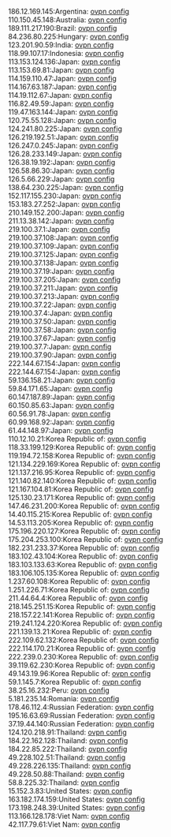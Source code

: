 186.12.169.145:Argentina: [ovpn config](vpn/186_12_169_145.ovpn)  
110.150.45.148:Australia: [ovpn config](vpn/110_150_45_148.ovpn)  
189.111.217.190:Brazil: [ovpn config](vpn/189_111_217_190.ovpn)  
84.236.80.225:Hungary: [ovpn config](vpn/84_236_80_225.ovpn)  
123.201.90.59:India: [ovpn config](vpn/123_201_90_59.ovpn)  
118.99.107.17:Indonesia: [ovpn config](vpn/118_99_107_17.ovpn)  
113.153.124.136:Japan: [ovpn config](vpn/113_153_124_136.ovpn)  
113.153.69.81:Japan: [ovpn config](vpn/113_153_69_81.ovpn)  
114.159.110.47:Japan: [ovpn config](vpn/114_159_110_47.ovpn)  
114.167.63.187:Japan: [ovpn config](vpn/114_167_63_187.ovpn)  
114.19.112.67:Japan: [ovpn config](vpn/114_19_112_67.ovpn)  
116.82.49.59:Japan: [ovpn config](vpn/116_82_49_59.ovpn)  
119.47.163.144:Japan: [ovpn config](vpn/119_47_163_144.ovpn)  
120.75.55.128:Japan: [ovpn config](vpn/120_75_55_128.ovpn)  
124.241.80.225:Japan: [ovpn config](vpn/124_241_80_225.ovpn)  
126.219.192.51:Japan: [ovpn config](vpn/126_219_192_51.ovpn)  
126.247.0.245:Japan: [ovpn config](vpn/126_247_0_245.ovpn)  
126.28.233.149:Japan: [ovpn config](vpn/126_28_233_149.ovpn)  
126.38.19.192:Japan: [ovpn config](vpn/126_38_19_192.ovpn)  
126.58.86.30:Japan: [ovpn config](vpn/126_58_86_30.ovpn)  
126.5.66.229:Japan: [ovpn config](vpn/126_5_66_229.ovpn)  
138.64.230.225:Japan: [ovpn config](vpn/138_64_230_225.ovpn)  
152.117.155.230:Japan: [ovpn config](vpn/152_117_155_230.ovpn)  
153.183.27.252:Japan: [ovpn config](vpn/153_183_27_252.ovpn)  
210.149.152.200:Japan: [ovpn config](vpn/210_149_152_200.ovpn)  
211.13.38.142:Japan: [ovpn config](vpn/211_13_38_142.ovpn)  
219.100.37.1:Japan: [ovpn config](vpn/219_100_37_1.ovpn)  
219.100.37.108:Japan: [ovpn config](vpn/219_100_37_108.ovpn)  
219.100.37.109:Japan: [ovpn config](vpn/219_100_37_109.ovpn)  
219.100.37.125:Japan: [ovpn config](vpn/219_100_37_125.ovpn)  
219.100.37.138:Japan: [ovpn config](vpn/219_100_37_138.ovpn)  
219.100.37.19:Japan: [ovpn config](vpn/219_100_37_19.ovpn)  
219.100.37.205:Japan: [ovpn config](vpn/219_100_37_205.ovpn)  
219.100.37.211:Japan: [ovpn config](vpn/219_100_37_211.ovpn)  
219.100.37.213:Japan: [ovpn config](vpn/219_100_37_213.ovpn)  
219.100.37.22:Japan: [ovpn config](vpn/219_100_37_22.ovpn)  
219.100.37.4:Japan: [ovpn config](vpn/219_100_37_4.ovpn)  
219.100.37.50:Japan: [ovpn config](vpn/219_100_37_50.ovpn)  
219.100.37.58:Japan: [ovpn config](vpn/219_100_37_58.ovpn)  
219.100.37.67:Japan: [ovpn config](vpn/219_100_37_67.ovpn)  
219.100.37.7:Japan: [ovpn config](vpn/219_100_37_7.ovpn)  
219.100.37.90:Japan: [ovpn config](vpn/219_100_37_90.ovpn)  
222.144.67.154:Japan: [ovpn config](vpn/222_144_67_154.ovpn)  
222.144.67.154:Japan: [ovpn config](vpn/222_144_67_154.ovpn)  
59.136.158.21:Japan: [ovpn config](vpn/59_136_158_21.ovpn)  
59.84.171.65:Japan: [ovpn config](vpn/59_84_171_65.ovpn)  
60.147.187.89:Japan: [ovpn config](vpn/60_147_187_89.ovpn)  
60.150.85.63:Japan: [ovpn config](vpn/60_150_85_63.ovpn)  
60.56.91.78:Japan: [ovpn config](vpn/60_56_91_78.ovpn)  
60.99.168.92:Japan: [ovpn config](vpn/60_99_168_92.ovpn)  
61.44.148.97:Japan: [ovpn config](vpn/61_44_148_97.ovpn)  
110.12.10.21:Korea Republic of: [ovpn config](vpn/110_12_10_21.ovpn)  
118.33.199.129:Korea Republic of: [ovpn config](vpn/118_33_199_129.ovpn)  
119.194.72.158:Korea Republic of: [ovpn config](vpn/119_194_72_158.ovpn)  
121.134.229.169:Korea Republic of: [ovpn config](vpn/121_134_229_169.ovpn)  
121.137.216.95:Korea Republic of: [ovpn config](vpn/121_137_216_95.ovpn)  
121.140.82.140:Korea Republic of: [ovpn config](vpn/121_140_82_140.ovpn)  
121.167.104.81:Korea Republic of: [ovpn config](vpn/121_167_104_81.ovpn)  
125.130.23.171:Korea Republic of: [ovpn config](vpn/125_130_23_171.ovpn)  
147.46.231.200:Korea Republic of: [ovpn config](vpn/147_46_231_200.ovpn)  
14.40.115.215:Korea Republic of: [ovpn config](vpn/14_40_115_215.ovpn)  
14.53.113.205:Korea Republic of: [ovpn config](vpn/14_53_113_205.ovpn)  
175.196.220.127:Korea Republic of: [ovpn config](vpn/175_196_220_127.ovpn)  
175.204.253.100:Korea Republic of: [ovpn config](vpn/175_204_253_100.ovpn)  
182.231.233.37:Korea Republic of: [ovpn config](vpn/182_231_233_37.ovpn)  
183.102.43.104:Korea Republic of: [ovpn config](vpn/183_102_43_104.ovpn)  
183.103.133.63:Korea Republic of: [ovpn config](vpn/183_103_133_63.ovpn)  
183.106.105.135:Korea Republic of: [ovpn config](vpn/183_106_105_135.ovpn)  
1.237.60.108:Korea Republic of: [ovpn config](vpn/1_237_60_108.ovpn)  
1.251.226.71:Korea Republic of: [ovpn config](vpn/1_251_226_71.ovpn)  
211.44.64.4:Korea Republic of: [ovpn config](vpn/211_44_64_4.ovpn)  
218.145.251.15:Korea Republic of: [ovpn config](vpn/218_145_251_15.ovpn)  
218.157.22.141:Korea Republic of: [ovpn config](vpn/218_157_22_141.ovpn)  
219.241.124.220:Korea Republic of: [ovpn config](vpn/219_241_124_220.ovpn)  
221.139.13.21:Korea Republic of: [ovpn config](vpn/221_139_13_21.ovpn)  
222.109.62.132:Korea Republic of: [ovpn config](vpn/222_109_62_132.ovpn)  
222.114.170.21:Korea Republic of: [ovpn config](vpn/222_114_170_21.ovpn)  
222.239.0.230:Korea Republic of: [ovpn config](vpn/222_239_0_230.ovpn)  
39.119.62.230:Korea Republic of: [ovpn config](vpn/39_119_62_230.ovpn)  
49.143.19.96:Korea Republic of: [ovpn config](vpn/49_143_19_96.ovpn)  
59.1.145.7:Korea Republic of: [ovpn config](vpn/59_1_145_7.ovpn)  
38.25.16.232:Peru: [ovpn config](vpn/38_25_16_232.ovpn)  
5.181.235.14:Romania: [ovpn config](vpn/5_181_235_14.ovpn)  
178.46.112.4:Russian Federation: [ovpn config](vpn/178_46_112_4.ovpn)  
195.16.63.69:Russian Federation: [ovpn config](vpn/195_16_63_69.ovpn)  
37.19.44.140:Russian Federation: [ovpn config](vpn/37_19_44_140.ovpn)  
124.120.218.91:Thailand: [ovpn config](vpn/124_120_218_91.ovpn)  
184.22.162.128:Thailand: [ovpn config](vpn/184_22_162_128.ovpn)  
184.22.85.222:Thailand: [ovpn config](vpn/184_22_85_222.ovpn)  
49.228.102.51:Thailand: [ovpn config](vpn/49_228_102_51.ovpn)  
49.228.226.135:Thailand: [ovpn config](vpn/49_228_226_135.ovpn)  
49.228.50.88:Thailand: [ovpn config](vpn/49_228_50_88.ovpn)  
58.8.225.32:Thailand: [ovpn config](vpn/58_8_225_32.ovpn)  
15.152.3.83:United States: [ovpn config](vpn/15_152_3_83.ovpn)  
163.182.174.159:United States: [ovpn config](vpn/163_182_174_159.ovpn)  
173.198.248.39:United States: [ovpn config](vpn/173_198_248_39.ovpn)  
113.166.128.178:Viet Nam: [ovpn config](vpn/113_166_128_178.ovpn)  
42.117.79.61:Viet Nam: [ovpn config](vpn/42_117_79_61.ovpn)  
